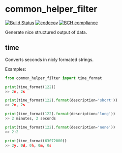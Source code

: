 # common_helper_filter
[![Build Status](https://travis-ci.org/fkie-cad/common_helper_filter.svg?branch=master)](https://travis-ci.org/fkie-cad/common_helper_filter)
[![codecov](https://codecov.io/gh/fkie-cad/common_helper_filter/branch/master/graph/badge.svg)](https://codecov.io/gh/fkie-cad/common_helper_filter)
[![BCH compliance](https://bettercodehub.com/edge/badge/fkie-cad/common_helper_filter?branch=master)](https://bettercodehub.com/)

Generate nice structured output of data.

## time

Converts seconds in nicly formated strings.

Examples:
```python
from common_helper_filter import time_format

print(time_format(122))
>> 2m, 2s

print(time_format(122).format(description='short'))
>> 2m, 2s

print(time_format(122).format(description='long'))
>> 2 minutes, 2 seconds

print(time_format(122).format(description='none'))
>> 2:2

print(time_format(63072000))
>> 2y, 0d, 0h, 0m, 0s

```
